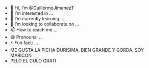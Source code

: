 - 👋 Hi, I’m @GuillermoJimenezT
- 👀 I’m interested in ...
- 🌱 I’m currently learning ...
- 💞️ I’m looking to collaborate on ...
- 📫 How to reach me ...
- 😄 Pronouns: ...
- ⚡ Fun fact: ...
- ME GUSTA LA PICHA DURISIMA, BIEN GRANDE Y GORDA. SOY MARICON
- PELO EL CULO GRATI
<!--- 
GuillermoJimenezT/GuillermoJimenezT is a ✨ special ✨ repository because its `README.md` (this file) appears on your GitHub profile.
You can click the Preview link to take a look at your changes.
--->
